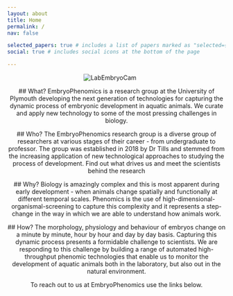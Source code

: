 ```yaml
---
layout: about
title: Home
permalink: /
nav: false

selected_papers: true # includes a list of papers marked as "selected={true}"
social: true # includes social icons at the bottom of the page

---
```


<img src="/assets/img/larvaldiversity.gif" alt="LabEmbryoCam" style="max-width: 30%; display: block; margin: auto;">

<p align="center"> 
## What? 
EmbryoPhenomics is a research group at the University of Plymouth developing the next generation of technologies for capturing the dynamic process of embryonic development in aquatic animals. We curate and apply new technology to some of the most pressing challenges in biology. 

<p align="center">
## Who?
The EmbryoPhenomics research group is a diverse group of researchers at various stages of their career - from undergraduate to professor. The group was established in 2018 by Dr Tills and stemmed from the increasing application of new technological approaches to studying the process of development. Find out what drives us and meet the scientists behind the research

<p align="center">
## Why?
Biology is amazingly complex and this is most apparent during early development - when animals change spatially and functionally at different temporal scales. Phenomics is the use of high-dimensional-organismal-screening to capture this complexity and it represents a step-change in the way in which we are able to understand how animals work.

<p align="center">
## How?
The morphology, physiology and behaviour of embryos change on a minute by minute, hour by hour and day by day basis. Capturing this dynamic process presents a formidable challenge to scientists. We are responding to this challenge by building a range of automated high-throughput phenomic technologies that enable us to monitor the development of aquatic animals both in the laboratory, but also out in the natural environment.


<p align="center">
To reach out to us at EmbryoPhenomics use the links below.
